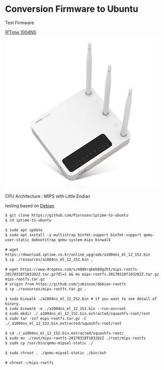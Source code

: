 # Conversion Firmware to Ubuntu

Test Firmware

[IPTime 1004NS](https://iptime.com/iptime/?page_id=126&dfsid=3&dftid=321&uid=24857&mod=document)
[![](./resources/iptime_a1004ns.jpg)](https://prod.danawa.com/info/?pcode=3900519)

CPU Architecture : MIPS with Little Endian

testing based on [Debian](https://github.com/jubinson/debian-rootfs) 

```
$ git clone https://github.com/Piorosen/iptime-to-ubuntu
$ cd iptime-to-ubuntu

$ sudo apt update
$ sudo apt install -y multistrap binfmt-support binfmt-support qemu-user-static debootstrap qemu-system-mips binwalk

# wget https://download.iptime.co.kr/online_upgrade/a1004ns_ml_12_152.bin
$ cp ./resources/a1004ns_ml_12_152.bin .

# wget https://www.dropbox.com/s/m80krqbeb09g2ht/mips-rootfs-20170318T103202Z.tar.gz?dl=1 && mv mips-rootfs-20170318T103202Z.tar.gz mips-rootfs.tar.gz
# origin from https://github.com/jubinson/debian-rootfs
$ cp ./resources/mips-rootfs.tar.gz .

$ sudo binwalk ./a1004ns_ml_12_152.bin # if you want to see detail of binary.
$ sudo binwalk -e ./a1004ns_ml_12_152.bin --run-as=root
$ sudo mkdir ./_a1004ns_ml_12_152.bin.extracted/squashfs-root/root
$ sudo tar -zxf mips-rootfs.tar.gz -C ./_a1004ns_ml_12_152.bin.extracted/squashfs-root/root

$ cd ./_a1004ns_ml_12_152.bin.extracted/squashfs-root/
$ sudo mv ./root/mips-rootfs-20170318T103202Z ./root/mips-rootfs
$ sudo cp /usr/bin/qemu-mipsel-static ./

$ sudo chroot . ./qemu-mipsel-static ./bin/ash

# chroot ~/mips-rootfs
```
